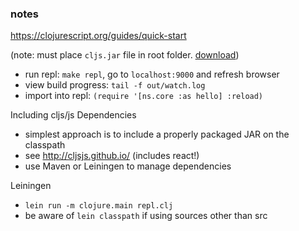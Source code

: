 ### notes

https://clojurescript.org/guides/quick-start

(note: must place `cljs.jar` file in root folder. [download](https://clojurescript.org/guides/quick-start))

- run repl: `make repl`, go to `localhost:9000` and refresh browser
- view build progress: `tail -f out/watch.log`
- import into repl: `(require '[ns.core :as hello] :reload)`

Including cljs/js Dependencies
- simplest approach is to include a properly packaged JAR on the classpath
- see http://cljsjs.github.io/ (includes react!)
- use Maven or Leiningen to manage dependencies

Leiningen
- `lein run -m clojure.main repl.clj`
- be aware of `lein classpath` if using sources other than src
